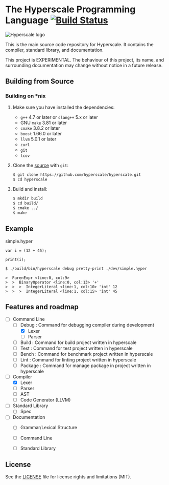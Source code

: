 The Hyperscale Programming Language [![Build Status](https://img.shields.io/travis/hyperscale/hyperscale/master.svg)](https://travis-ci.org/hyperscale/hyperscale)
===================================

![Hyperscale logo](https://cdn.rawgit.com/hyperscale/hyperscale/master/_resources/logo/hyperscale-logo-color.svg "Hyperscale logo")

This is the main source code repository for Hyperscale. It contains the compiler, standard library, and documentation.

This project is EXPERIMENTAL. The behaviour of this project, its name, and surrounding documentation may change without notice in a future release.

Building from Source
--------------------

### Building on *nix

1. Make sure you have installed the dependencies:

   * `g++` 4.7 or later or `clang++` 5.x or later
   * GNU `make` 3.81 or later
   * `cmake` 3.8.2 or later
   * `boost` 1.66.0 or later
   * `llvm` 5.0.1 or later
   * `curl`
   * `git`
   * `lcov`

2. Clone the [source] with `git`:

   ```sh
   $ git clone https://github.com/hyperscale/hyperscale.git
   $ cd hyperscale
   ```

[source]: https://github.com/hyperscale/hyperscale

3. Build and install:

    ```sh
    $ mkdir build
    $ cd build/
    $ cmake ../
    $ make
    ```

Example
-------

simple.hyper
```
var i = (12 + 45);

print(i);

```

```sh
$ ./build/bin/hyperscale debug pretty-print ./dev/simple.hyper
```

```
>  ParenExpr <line:0, col:9>
>  >  BinaryOperator <line:0, col:13> '+'
>  >  >  IntegerLiteral <line:1, col:10> 'int' 12
>  >  >  IntegerLiteral <line:1, col:15> 'int' 45
```

Features and roadmap
--------------------

- [ ] Command Line
    - [ ] Debug : Command for debugging compiler during development 
        - [x] Lexer
        - [ ] Parser
    - [ ] Build : Command for build project written in hyperscale
    - [ ] Test : Command for test project written in hyperscale
    - [ ] Bench : Command for benchmark project written in hyperscale
    - [ ] Lint : Command for linting project written in hyperscale
    - [ ] Package : Command for manage package in project written in hyperscale
- [ ] Compiler 
    - [x] Lexer
    - [ ] Parser
    - [ ] AST
    - [ ] Code Generator (LLVM)
- [ ] Standard Library
    - [ ] Spec
- [ ] Documentation
    - [ ] Grammar/Lexical Structure
    - [ ] Command Line
    - [ ] Standard Library


License
-------

See the [LICENSE](LICENSE.md) file for license rights and limitations (MIT).
